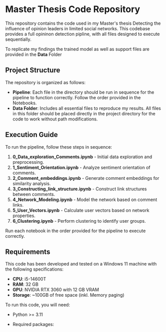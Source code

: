 # Master Thesis Code Repository

This repository contains the code used in my Master's thesis Detecting the influence of opinion leaders in limited social networks. This codebase provides a full opininon detection pipline, with all files designed to execute sequentially. 

To replicate my findings the trained model as well as support files are provided in the **Data** Folder

## Project Structure

The repository is organized as follows:

- **Pipeline**: Each file in the directory should be run in sequence for the pipeline to function correctly. Follow the order provided in the Notebooks.
- **Data Folder**: Includes all essential files to reproduce my results. All files in this folder should be placed directly in the project directory for the code to work without path modifications.

## Execution Guide

To run the pipeline, follow these steps in sequence:

1. **0_Data_exploration_Comments.ipynb** - Initial data exploration and preprocessing.
2. **1_Sentiment_Orientation.ipynb** - Analyze sentiment orientation of comments.
3. **2_Comment_embeddings.ipynb** - Generate comment embeddings for similarity analysis.
4. **3_Constructing_link_structure.ipynb** - Construct link structures between comments.
5. **4_Network_Modeling.ipynb** - Model the network based on comment links.
6. **5_User_Vectors.ipynb** - Calculate user vectors based on network properties.
7. **6_Clustering.ipynb** - Perform clustering to identify user groups.

Run each notebook in the order provided for the pipeline to execute correctly.

## Requirements

This code has been developed and tested on a Windows 11 machine with the following specifications:
- **CPU**: i5-14600T
- **RAM**: 32 GB
- **GPU**: NVIDIA RTX 3060 with 12 GB VRAM
- **Storage**: ~100GB of free space (inkl. Memory paging)

To run this code, you will need:
- Python >= 3.11

- Required packages:

